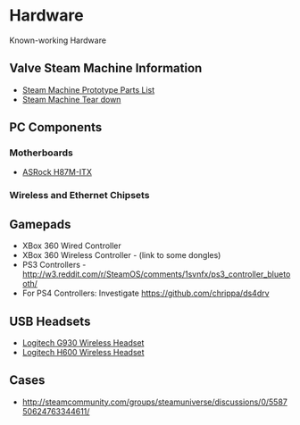 # Hardware
Known-working Hardware

## Valve Steam Machine Information

- [Steam Machine Prototype Parts List](http://www.reddit.com/r/Steam/comments/1shthm/steam_machine_prototype_parts_list/)
- [Steam Machine Tear down](http://www.ifixit.com/Teardown/Steam+Machine+Teardown/20473)

## PC Components

### Motherboards

- [ASRock H87M-ITX](http://www.newegg.com/Product/Product.aspx?Item=N82E16813157386)

### Wireless and Ethernet Chipsets

## Gamepads

- XBox 360 Wired Controller
- XBox 360 Wireless Controller - (link to some dongles)
- PS3 Controllers - http://w3.reddit.com/r/SteamOS/comments/1svnfx/ps3_controller_bluetooth/
- For PS4 Controllers: Investigate https://github.com/chrippa/ds4drv

## USB Headsets

- [Logitech G930 Wireless Headset](http://steamcommunity.com/groups/steamuniverse/discussions/1/558749824650574913/)
- [Logitech H600 Wireless Headset](http://steamcommunity.com/groups/steamuniverse/discussions/1/558749824650574913/)

## Cases 

- http://steamcommunity.com/groups/steamuniverse/discussions/0/558750624763344611/